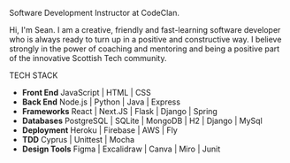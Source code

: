 Software Development Instructor at CodeClan.

Hi, I'm Sean.  I am a creative, friendly and fast-learning software developer who is always ready to turn up in a positive and constructive way.  I believe strongly in the power of coaching and mentoring and being a positive part of the innovative Scottish Tech community. 


TECH STACK
- **Front End**	            JavaScript | HTML | CSS	
- **Back End**	            Node.js | Python | Java | Express
- **Frameworks** 	React | Next.JS | Flask | Django | Spring
- **Databases** 	PostgreSQL | SQLite | MongoDB | H2 | Django | MySql 		
- **Deployment**	Heroku | Firebase | AWS | Fly
- **TDD**                   Cyprus | Unittest | Mocha
- **Design Tools**	Figma | Excalidraw | Canva | Miro | Junit


<!---
sjohns2020/sjohns2020 is a ✨ special ✨ repository because its `README.md` (this file) appears on your GitHub profile.
You can click the Preview link to take a look at your changes.
--->

